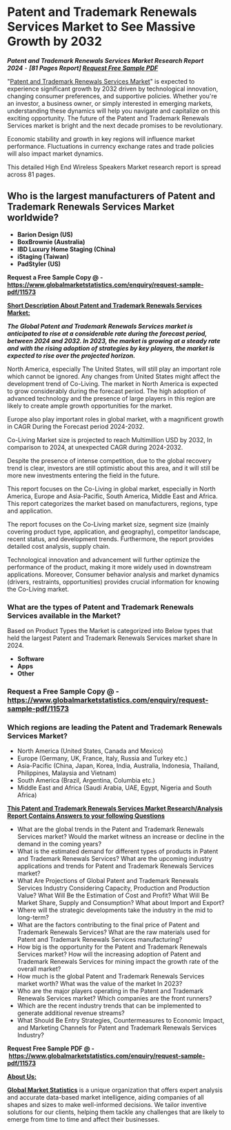 <h1>Patent and Trademark Renewals Services Market to See Massive Growth by 2032</h1>
<p><em><strong>Patent and Trademark Renewals Services Market Research Report 2024</strong></em>&nbsp;-&nbsp;<em><strong>[81 Pages Report] </strong></em><em><strong><a href="https://www.globalmarketstatistics.com/enquiry/request-sample-pdf/11573">Request Free Sample PDF</a></strong></em></p>
<p>"<a href="https://www.globalmarketstatistics.com/market-reports/patent-and-trademark-renewals-services-market-11573">Patent and Trademark Renewals Services Market</a>" is expected to experience significant growth by 2032 driven by technological innovation, changing consumer preferences, and supportive policies. Whether you're an investor, a business owner, or simply interested in emerging markets, understanding these dynamics will help you navigate and capitalize on this exciting opportunity. The future of the&nbsp;Patent and Trademark Renewals Services market is bright and the next decade promises to be revolutionary.</p>
<p>Economic stability and growth in key regions will influence market performance. Fluctuations in currency exchange rates and trade policies will also impact market dynamics.</p>
<p>This detailed&nbsp;High End Wireless Speakers Market research report is spread across 81 pages.</p>
<h2><strong>Who is the largest manufacturers of Patent and Trademark Renewals Services Market worldwide?</strong></h2>
<ul>
<li><strong>Barion Design (US)</strong></li>
<li><strong>BoxBrownie (Australia)</strong></li>
<li><strong>IBD Luxury Home Staging (China)</strong></li>
<li><strong>iStaging (Taiwan)</strong></li>
<li><strong>PadStyler (US)</strong></li>
</ul>
<p><strong>Request a Free Sample Copy @ - <a href="https://www.globalmarketstatistics.com/enquiry/request-sample-pdf/11573">https://www.globalmarketstatistics.com/enquiry/request-sample-pdf/11573</a></strong></p>
<p><strong><u>Short Description About Patent and Trademark Renewals Services Market:</u></strong></p>
<p><strong><em>The Global Patent and Trademark Renewals Services market is anticipated to rise at a considerable rate during the forecast period, between 2024 and 2032. In 2023, the market is growing at a steady rate and with the rising adoption of strategies by key players, the market is expected to rise over the projected horizon.</em></strong></p>
<p>North America, especially The United States, will still play an important role which cannot be ignored. Any changes from United States might affect the development trend of Co-Living. The market in North America is expected to grow considerably during the forecast period. The high adoption of advanced technology and the presence of large players in this region are likely to create ample growth opportunities for the market.</p>
<p>Europe also play important roles in global market, with a magnificent growth in CAGR During the Forecast period 2024-2032.</p>
<p>Co-Living Market size is projected to reach Multimillion USD by 2032, In comparison to 2024, at unexpected CAGR during 2024-2032.</p>
<p>Despite the presence of intense competition, due to the global recovery trend is clear, investors are still optimistic about this area, and it will still be more new investments entering the field in the future.</p>
<p>This report focuses on the Co-Living in global market, especially in North America, Europe and Asia-Pacific, South America, Middle East and Africa. This report categorizes the market based on manufacturers, regions, type and application.</p>
<p>The report focuses on the Co-Living market size, segment size (mainly covering product type, application, and geography), competitor landscape, recent status, and development trends. Furthermore, the report provides detailed cost analysis, supply chain.</p>
<p>Technological innovation and advancement will further optimize the performance of the product, making it more widely used in downstream applications. Moreover, Consumer behavior analysis and market dynamics (drivers, restraints, opportunities) provides crucial information for knowing the Co-Living market.</p>
<h3>What are the types of Patent and Trademark Renewals Services available in the Market?</h3>
<p>Based on Product Types the Market is categorized into Below types that held the largest Patent and Trademark Renewals Services market share In 2024.</p>
<ul>
<li><strong>Software</strong></li>
<li><strong>Apps</strong></li>
<li><strong>Other</strong></li>
</ul>
<h3>Request a Free Sample Copy @ - <a href="https://www.globalmarketstatistics.com/enquiry/request-sample-pdf/11573">https://www.globalmarketstatistics.com/enquiry/request-sample-pdf/11573</a></h3>
<h3>Which regions are leading the Patent and Trademark Renewals Services Market?</h3>
<ul>
<li>North America (United States, Canada and Mexico)</li>
<li>Europe (Germany, UK, France, Italy, Russia and Turkey etc.)</li>
<li>Asia-Pacific (China, Japan, Korea, India, Australia, Indonesia, Thailand, Philippines, Malaysia and Vietnam)</li>
<li>South America (Brazil, Argentina, Columbia etc.)</li>
<li>Middle East and Africa (Saudi Arabia, UAE, Egypt, Nigeria and South Africa)</li>
</ul>
<p><strong><u>This Patent and Trademark Renewals Services Market Research/Analysis Report Contains Answers to your following Questions</u></strong></p>
<ul>
<li>What are the global trends in the Patent and Trademark Renewals Services market? Would the market witness an increase or decline in the demand in the coming years?</li>
<li>What is the estimated demand for different types of products in Patent and Trademark Renewals Services? What are the upcoming industry applications and trends for Patent and Trademark Renewals Services market?</li>
<li>What Are Projections of Global Patent and Trademark Renewals Services Industry Considering Capacity, Production and Production Value? What Will Be the Estimation of Cost and Profit? What Will Be Market Share, Supply and Consumption? What about Import and Export?</li>
<li>Where will the strategic developments take the industry in the mid to long-term?</li>
<li>What are the factors contributing to the final price of Patent and Trademark Renewals Services? What are the raw materials used for Patent and Trademark Renewals Services manufacturing?</li>
<li>How big is the opportunity for the Patent and Trademark Renewals Services market? How will the increasing adoption of Patent and Trademark Renewals Services for mining impact the growth rate of the overall market?</li>
<li>How much is the global Patent and Trademark Renewals Services market worth? What was the value of the market In 2023?</li>
<li>Who are the major players operating in the Patent and Trademark Renewals Services market? Which companies are the front runners?</li>
<li>Which are the recent industry trends that can be implemented to generate additional revenue streams?</li>
<li>What Should Be Entry Strategies, Countermeasures to Economic Impact, and Marketing Channels for Patent and Trademark Renewals Services Industry?</li>
</ul>
<p><strong>Request Free Sample PDF @ -&nbsp;<a href="https://www.globalmarketstatistics.com/enquiry/request-sample-pdf/11573">https://www.globalmarketstatistics.com/enquiry/request-sample-pdf/11573</a></strong></p>
<p><strong><u>About Us:</u></strong></p>
<p><strong><a href="https://www.globalmarketstatistics.com/">Global Market Statistics</a></strong> is a unique organization that offers expert analysis and accurate data-based market intelligence, aiding companies of all shapes and sizes to make well-informed decisions. We tailor inventive solutions for our clients, helping them tackle any challenges that are likely to emerge from time to time and affect their businesses.</p>